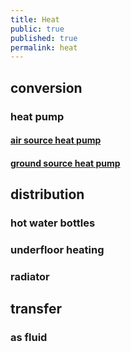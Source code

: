 ```yaml
---
title: Heat
public: true
published: true
permalink: heat
---
```


## conversion
### heat pump
#### [air source heat pump](https://en.wikipedia.org/wiki/Air_source_heat_pumps)

#### [ground source heat pump](https://en.wikipedia.org/wiki/Geothermal_heat_pump)

## distribution
### hot water bottles

### underfloor heating

### radiator

## transfer
### as fluid